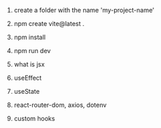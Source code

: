 1. create a folder with the name 'my-project-name'
2. npm create vite@latest .
3. npm install
4. npm run dev

5. what is jsx
6. useEffect
7. useState
8. react-router-dom, axios, dotenv
9. custom hooks
